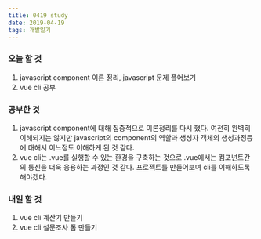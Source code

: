 ```yaml
---
title: 0419 study
date: 2019-04-19
tags: 개발일기
---
```


### 오늘 할 것

1. javascript component 이론 정리, javascript 문제 풀어보기
2. vue cli 공부

### 공부한 것

1. javascript component에 대해 집중적으로 이론정리를 다시 했다. 여전히 완벽히 이해되지는 않지만 javascript의 component의 역할과 생성자 객체의 생성과정등에 대해서 어느정도 이해하게 된 것 같다.
2. vue cli는 .vue를 실행할 수 있는 환경을 구축하는 것으로 .vue에서는 컴포넌트간의 통신을 더욱 응용하는 과정인 것 같다. 프로젝트를 만들어보며 cli를 이해하도록 해야겠다.

### 내일 할 것

1. vue cli 계산기 만들기
2. vue cli 설문조사 폼 만들기
